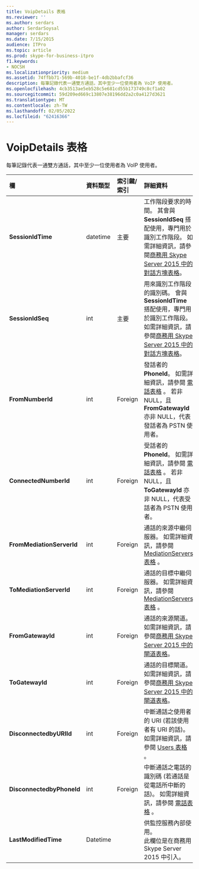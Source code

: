 ```yaml
---
title: VoipDetails 表格
ms.reviewer: ''
ms.author: serdars
author: SerdarSoysal
manager: serdars
ms.date: 7/15/2015
audience: ITPro
ms.topic: article
ms.prod: skype-for-business-itpro
f1.keywords:
- NOCSH
ms.localizationpriority: medium
ms.assetid: 74ffbb71-569b-4018-be1f-4db2bbafcf36
description: 每筆記錄代表一通雙方通話，其中至少一位使用者為 VoIP 使用者。
ms.openlocfilehash: 4cb3513ae5eb528c5e681cd55b173749c8cf1a02
ms.sourcegitcommit: 59d209ed669c13807e38196dd2a2c0a4127d3621
ms.translationtype: MT
ms.contentlocale: zh-TW
ms.lasthandoff: 02/05/2022
ms.locfileid: "62416366"
---
```

# <a name="voipdetails-table"></a>VoipDetails 表格
 
每筆記錄代表一通雙方通話，其中至少一位使用者為 VoIP 使用者。
  
|**欄**|**資料類型**|**索引鍵/索引**|**詳細資料**|
|:-----|:-----|:-----|:-----|
|**SessionIdTime** <br/> |datetime  <br/> |主要  <br/> |工作階段要求的時間。 其會與 **SessionIdSeq** 搭配使用，專門用於識別工作階段。 如需詳細資訊，請參閱[商務用 Skype Server 2015 中的對話方塊表格](dialogs.md)。 <br/> |
|**SessionIdSeq** <br/> |int  <br/> |主要  <br/> |用來識別工作階段的識別碼。 會與 **SessionIdTime** 搭配使用，專門用於識別工作階段。 如需詳細資訊，請參閱[商務用 Skype Server 2015 中的對話方塊表格](dialogs.md)。 <br/> |
|**FromNumberId** <br/> |int  <br/> |Foreign  <br/> |發話者的 **PhoneId**。 如需詳細資訊，請參閱 [電話表格](phones.md) 。 若非 NULL，且 **FromGatewayId** 亦非 NULL，代表發話者為 PSTN 使用者。 <br/> |
|**ConnectedNumberId** <br/> |int  <br/> |Foreign  <br/> |受話者的 **PhoneId**。 如需詳細資訊，請參閱 [電話表格](phones.md) 。 若非 NULL，且 **ToGatewayId** 亦非 NULL，代表受話者為 PSTN 使用者。 <br/> |
|**FromMediationServerId** <br/> |int  <br/> |Foreign  <br/> |通話的來源中繼伺服器。 如需詳細資訊，請參閱 [MediationServers 表格](mediationservers.md) 。 <br/> |
|**ToMediationServerId** <br/> |int  <br/> |Foreign  <br/> |通話的目標中繼伺服器。 如需詳細資訊，請參閱 [MediationServers 表格](mediationservers.md) 。 <br/> |
|**FromGatewayId** <br/> |int  <br/> |Foreign  <br/> |通話的來源閘道。 如需詳細資訊，請參閱[商務用 Skype Server 2015 中的閘道表格](gateways.md)。 <br/> |
|**ToGatewayId** <br/> |int  <br/> |Foreign  <br/> |通話的目標閘道。 如需詳細資訊，請參閱[商務用 Skype Server 2015 中的閘道表格](gateways.md)。 <br/> |
|**DisconnectedbyURIId** <br/> |int  <br/> |Foreign  <br/> |中斷通話之使用者的 URI (若該使用者有 URI 的話)。 如需詳細資訊，請參閱 [Users 表格](users.md) 。 <br/> |
|**DisconnectedbyPhoneId** <br/> |int  <br/> |Foreign  <br/> |中斷通話之電話的識別碼 (若通話是從電話所中斷的話)。 如需詳細資訊，請參閱 [電話表格](phones.md) 。 <br/> |
|**LastModifiedTime** <br/> |Datetime  <br/> ||供監控服務內部使用。  <br/> 此欄位是在商務用 Skype Server 2015 中引入。  <br/> |
   

